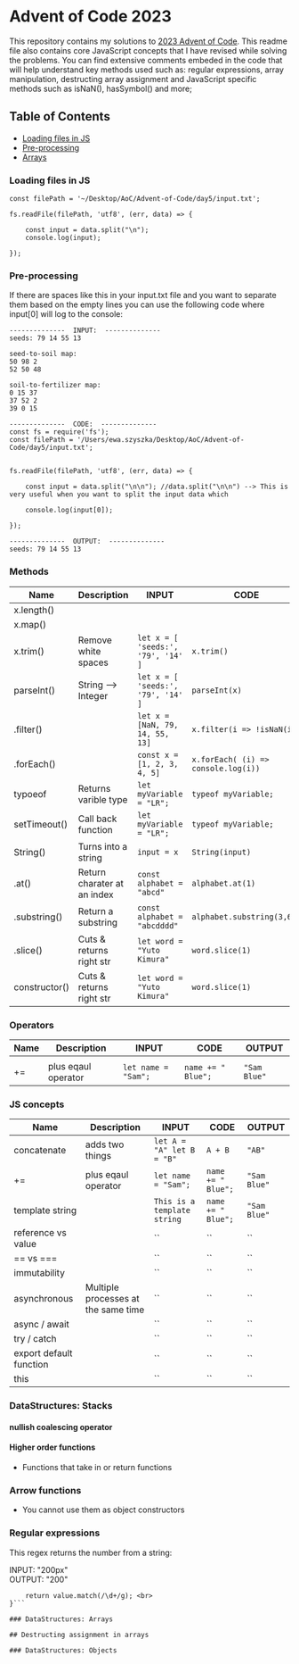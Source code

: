 # Advent of Code 2023

This repository contains my solutions to [ 2023 Advent of Code](https://adventofcode.com/).
This readme file also contains core JavaScript concepts that I have revised while solving the problems.
You can find extensive comments embeded in the code that will help understand key methods used such as: regular expressions, array manipulation, destructing array assignment and JavaScript specific methods such as isNaN(), hasSymbol() and more;

## Table of Contents

- [Loading files in JS](#loading-files-in-js)
- [Pre-processing](#pre-processing)
- [Arrays](#Arrays)

### Loading files in JS

```const fs = require('fs');
const filePath = '~/Desktop/AoC/Advent-of-Code/day5/input.txt';

fs.readFile(filePath, 'utf8', (err, data) => {

    const input = data.split("\n");
    console.log(input);

});
```

### Pre-processing

If there are spaces like this in your input.txt file and you want to separate them based on the empty lines you can use the following code where input[0] will log to the console:

```
--------------  INPUT:  --------------
seeds: 79 14 55 13

seed-to-soil map:
50 98 2
52 50 48

soil-to-fertilizer map:
0 15 37
37 52 2
39 0 15
```

```
--------------  CODE:  --------------
const fs = require('fs');
const filePath = '/Users/ewa.szyszka/Desktop/AoC/Advent-of-Code/day5/input.txt';


fs.readFile(filePath, 'utf8', (err, data) => {

    const input = data.split("\n\n"); //data.split("\n\n") --> This is very useful when you want to split the input data which

    console.log(input[0]);

});
```

```
--------------  OUTPUT:  --------------
seeds: 79 14 55 13
```

### Methods

| Name          | Description                 | INPUT                              | CODE                                | OUTPUT             |
| ------------- | --------------------------- | ---------------------------------- | ----------------------------------- | ------------------ |
| x.length()    |                             |                                    |                                     |                    |
| x.map()       |                             |                                    |                                     |                    |
| x.trim()      | Remove white spaces         | `let x = [ 'seeds:', '79', '14' ]` | `x.trim()`                          |                    |
| parseInt()    | String --> Integer          | `let x = [ 'seeds:', '79', '14' ]` | `parseInt(x)`                       | `[ Nan, 79, 14 ] ` |
| .filter()     |                             | `let x = [NaN, 79, 14, 55, 13]`    | `x.filter(i => !isNaN(i))`          | `[ 79, 14 ] `      |
| .forEach()    |                             | `const x = [1, 2, 3, 4, 5]`        | `x.forEach( (i) => console.log(i))` | `1,2,3,4,5`        |
| typoeof       | Returns varible type        | `let myVariable = "LR";`           | `typeof myVariable;`                | `string`           |
| setTimeout()  | Call back function          | `let myVariable = "LR";`           | `typeof myVariable;`                | `string`           |
| String()      | Turns into a string         | `input = x `                       | `String(input)`                     | `"x"`              |
| .at()         | Return charater at an index | `const alphabet = "abcd"`          | `alphabet.at(1)`                    | `"b"`              |
| .substring()  | Return a substring          | `const alphabet = "abcdddd"`       | `alphabet.substring(3,6);`          | `"dddd"`           |
| .slice()      | Cuts & returns right str    | `let word = "Yuto Kimura"`         | `word.slice(1)`                     | `uto Kimura`       |
| constructor() | Cuts & returns right str    | `let word = "Yuto Kimura"`         | `word.slice(1)`                     | `uto Kimura`       |

### Operators

| Name | Description         | INPUT               | CODE               | OUTPUT       |
| ---- | ------------------- | ------------------- | ------------------ | ------------ |
|      |                     |                     |                    |              |
| +=   | plus eqaul operator | `let name = "Sam";` | `name += " Blue";` | `"Sam Blue"` |

### JS concepts

| Name                    | Description                         | INPUT                       | CODE               | OUTPUT       |
| ----------------------- | ----------------------------------- | --------------------------- | ------------------ | ------------ |
| concatenate             | adds two things                     | `let A = "A" let B = "B"`   | `A + B`            | `"AB"`       |
| +=                      | plus eqaul operator                 | `let name = "Sam";`         | `name += " Blue";` | `"Sam Blue"` |
| template string         |                                     | `This is a template string` | `name += " Blue";` | `"Sam Blue"` |
| reference vs value      |                                     | ``                          | ``                 | ``           |
| == vs ===               |                                     | ``                          | ``                 | ``           |
| immutability            |                                     | ``                          | ``                 | ``           |
| asynchronous            | Multiple processes at the same time | ``                          | ``                 | ``           |
| async / await           |                                     | ``                          | ``                 | ``           |
| try / catch             |                                     | ``                          | ``                 | ``           |
| export default function |                                     | ``                          | ``                 | ``           |
| this                    |                                     | ``                          | ``                 | ``           |

### DataStructures: Stacks

#### nullish coalescing operator

#### Higher order functions

- Functions that take in or return functions

### Arrow functions

- You cannot use them as object constructors

### Regular expressions

This regex returns the number from a string:

INPUT: "200px" <br>
OUTPUT: "200" <br>

````export function getBoxWidth(value) { <br>
    return value.match(/\d+/g); <br>
}```

### DataStructures: Arrays

## Destructing assignment in arrays

### DataStructures: Objects


````
